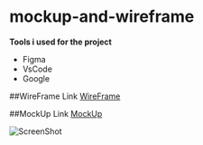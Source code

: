 # mockup-and-wireframe
**Tools i used for the project**
- Figma
- VsCode
- Google

##WireFrame Link
[WireFrame](https://www.figma.com/file/3yUn2qCwTG8vcWMjO4DzDt/WireFrame?node-id=0%3A1&t=KNGPVM8jxDafeOu1-1)

##MockUp Link
[MockUp](https://www.figma.com/file/Sexmbf37OkjnKe5NnM1iKn/MockUp?node-id=0%3A1&t=lSGWH5BhDhDnJbMa-1)

![ScreenShot](<img width="1085" alt="Screenshot 2023-02-27 at 9 05 25 PM" src="https://user-images.githubusercontent.com/84791995/221648059-ccfc5622-e41d-4bc0-9a80-f9a12cb4eb60.png">
)
